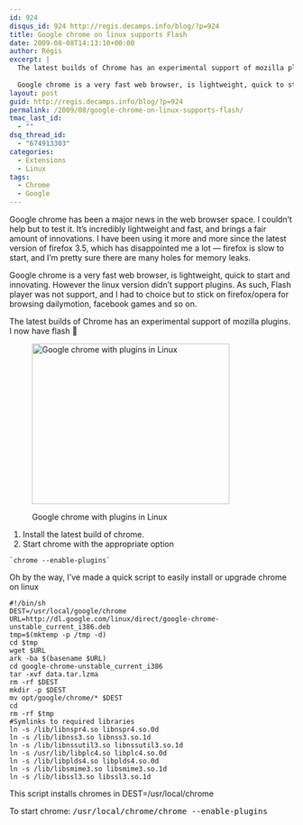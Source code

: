 ```yaml
---
id: 924
disqus_id: 924 http://regis.decamps.info/blog/?p=924
title: Google chrome on linux supports Flash
date: 2009-08-08T14:13:10+00:00
author: Régis
excerpt: |
  The latest builds of Chrome has an experimental support of mozilla plugins. I now have flash :-)
  
  Google chrome is a very fast web browser, is lightweight, quick to start and innovating. However the linux version didn't support plugins. As such, Flash player was not support, and I had to choice but to stick on firefox/opera for browsing dailymotion, facebook games and so on.
layout: post
guid: http://regis.decamps.info/blog/?p=924
permalink: /2009/08/google-chrome-on-linux-supports-flash/
tmac_last_id:
  - ""
dsq_thread_id:
  - "674913303"
categories:
  - Extensions
  - Linux
tags:
  - Chrome
  - Google
---
```

Google chrome has been a major news in the web browser space. I couldn’t help but to test it. It’s incredibly lightweight and fast, and brings a fair amount of innovations. I have been using it more and more since the latest version of firefox 3.5, which has disappointed me a lot &#8212; firefox is slow to start, and I’m pretty sure there are many holes for memory leaks. 

Google chrome is a very fast web browser, is lightweight, quick to start and innovating. However the linux version didn’t support plugins. As such, Flash player was not support, and I had to choice but to stick on firefox/opera for browsing dailymotion, facebook games and so on.

The latest builds of Chrome has an experimental support of mozilla plugins. I now have flash 🙂<figure id="attachment_925" style="width: 350px" class="wp-caption alignnone">

[<img src="http://regis.decamps.info/blog/wp-content/uploads/2009/08/screenshot-chrome+plugins-350x285.png" alt="Google chrome with plugins in Linux" title="screenshot-chrome+plugins" width="350" height="285" class="size-medium wp-image-925" srcset="http://regis.decamps.info/blog/wp-content/uploads/2009/08/screenshot-chrome+plugins-350x285.png 350w, http://regis.decamps.info/blog/wp-content/uploads/2009/08/screenshot-chrome+plugins-1024x833.png 1024w, http://regis.decamps.info/blog/wp-content/uploads/2009/08/screenshot-chrome+plugins.png 1050w" sizes="(max-width: 350px) 100vw, 350px" />](http://regis.decamps.info/blog/wp-content/uploads/2009/08/screenshot-chrome+plugins.png)<figcaption class="wp-caption-text">Google chrome with plugins in Linux</figcaption></figure> 

  1. Install the latest build of chrome.
  2. Start chrome with the appropriate option
  
    `chrome --enable-plugins`

Oh by the way, I’ve made a quick script to easily install or upgrade chrome on linux

    #!/bin/sh
    DEST=/usr/local/google/chrome
    URL=http://dl.google.com/linux/direct/google-chrome-unstable_current_i386.deb
    tmp=$(mktemp -p /tmp -d)
    cd $tmp
    wget $URL
    ark -ba $(basename $URL)
    cd google-chrome-unstable_current_i386
    tar -xvf data.tar.lzma
    rm -rf $DEST
    mkdir -p $DEST
    mv opt/google/chrome/* $DEST
    cd
    rm -rf $tmp
    #Symlinks to required libraries
    ln -s /lib/libnspr4.so libnspr4.so.0d
    ln -s /lib/libnss3.so libnss3.so.1d
    ln -s /lib/libnssutil3.so libnssutil3.so.1d
    ln -s /usr/lib/libplc4.so libplc4.so.0d
    ln -s /lib/libplds4.so libplds4.so.0d
    ln -s /lib/libsmime3.so libsmime3.so.1d
    ln -s /lib/libssl3.so libssl3.so.1d
    
    

This script installs chromes in DEST=/usr/local/chrome

To start chrome: <tt>/usr/local/chrome/chrome --enable-plugins</tt>

